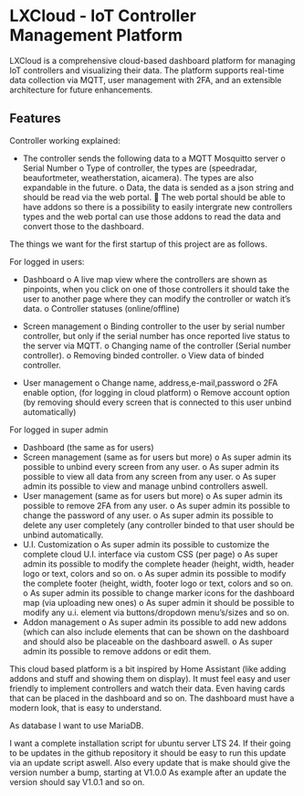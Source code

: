 # LXCloud - IoT Controller Management Platform

LXCloud is a comprehensive cloud-based dashboard platform for managing IoT controllers and visualizing their data. The platform supports real-time data collection via MQTT, user management with 2FA, and an extensible architecture for future enhancements.

## Features

Controller working explained:
-	The controller sends the following data to a MQTT Mosquitto server
o	Serial Number
o	Type of controller, the types are (speedradar, beaufortmeter, weatherstation, aicamera).
The types are also expandable in the future.
o	Data, the data is sended as a json string and should be read via the web portal.
	The web portal should be able to have addons so there is a possibility to easily intergrate new controllers types and the web portal can use those addons to read the data and convert those to the dashboard.

The things we want for the first startup of this project are as follows.

For logged in users:
-	Dashboard
o	A live map view where the controllers are shown as pinpoints, when you click on one of those controllers it should take the user to another page where they can modify the controller or watch it’s data.
o	Controller statuses (online/offline)

-	Screen management
o	Binding controller to the user by serial number controller, but only if the serial number has once reported live status to the server via MQTT.
o	Changing name of the controller (Serial number controller).
o	Removing binded controller.
o	View data of binded controller.

-	User management
o	Change name, address,e-mail,password
o	2FA enable option, (for logging in cloud platform)
o	Remove account option (by removing should every screen that is connected to this user unbind automatically)










For logged in super admin
-	Dashboard (the same as for users)
-	Screen management (same as for users but more)
o	As super admin its possible to unbind every screen from any user.
o	As super admin its possible to view all data from any screen from any user.
o	As super admin its possible to view and manage unbind controllers aswell.
-	User management (same as for users but more)
o	As super admin its possible to remove 2FA from any user.
o	As super admin its possible to change the password of any user.
o	As super admin its possible to delete any user completely (any controller binded to that user should be unbind automatically.
-	U.I. Customization
o	As super admin its possible to customize the complete cloud U.I. interface via custom CSS (per page)
o	As super admin its possible to modify the complete header (height, width, header logo or text, colors and so on.
o	As super admin its possible to modify the complete footer (height, width, footer logo or text, colors and so on.
o	As super admin its possible to change marker icons for the dashboard map (via uploading new ones)
o	As super admin it should be possible to modify any u.i. element via buttons/dropdown menu’s/sizes and so on.
-	Addon management
o	As super admin its possible to add new addons (which can also include elements that can be shown on the dashboard and should also be placeable on the dashboard aswell.
o	As super admin its possible to remove addons or edit them.






This cloud based platform is a bit inspired by Home Assistant (like adding addons and stuff and showing them on display). It must feel easy and user friendly to implement controllers and watch their data. Even having cards that can be placed in the dashboard and so on.
The dashboard must have a modern look, that is easy to understand.


As database I want to use MariaDB.

I want a complete installation script for ubuntu server LTS 24.
If their going to be updates in the github repository it should be easy to run this update via an update script aswell.
Also every update that is make should give the version number a bump, starting at V1.0.0
As example after an update the version should say V1.0.1 and so on.
